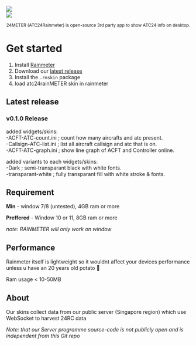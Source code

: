 <img src="https://cdn.discordapp.com/attachments/1370369618341789779/1407729581078876331/Untitled20_20250820221434.png?ex=68a729d6&is=68a5d856&hm=de2b1f59ffd767e39b15f6ebef9c2f19eaf61b8de9ede887d734e3a67f4d6e8e&"  /> <br>
<img src="https://cdn.discordapp.com/attachments/1370369618341789779/1408428332009259078/image.png?ex=68a9b499&is=68a86319&hm=d8aebcc8074f3b776e1f658cb9e58c2a9d59110f8cd97414e45c1a501fb09d02&"  />

<div align="center"> <sub>
24METER (ATC24Rainmeter) is open-source 3rd party app to show ATC24 info on desktop.
</sub> </div>

# Get started

1. Install [Rainmeter](https://www.rainmeter.net/)
2. Download our [latest release](https://github.com/JAM-clocking/ATC24Rainmeter/releases)
3. Install the `.rmskin` package
4. load atc24rainMETER skin in rainmeter

## Latest release <br>
<h3>v0.1.0 Release </h3>

added widgets/skins:<br>
-ACFT-ATC-count.ini ; count how many aircrafts and atc present.<br>
-Callsign-ATC-list.ini ; list all aircraft callsign and atc that is on.<br>
-ACFT-ATC-graph.ini ; show line graph of ACFT and Controller online.

added variants to each widgets/skins:<br>
-Dark ; semi-transparant black with white fonts. <br>
-transparant-white ; fully transparant fill with white stroke & fonts.

## Requirement

**Min** - window 7/8 (untested), 4GB ram or more

**Preffered** - Window 10 or 11, 8GB ram or more

_note: RAINMETER will only work on window_

## Performance

Rainmeter itself is lightweight so it wouldnt affect your devices performance unless u have an 20 years old potato 🥔 

Ram usage < 10-50MB

## About

Our skins collect data from our public server (Singapore region) which use WebSocket to harvest 24RC data

_Note: that our Server programme source-code is not publicly open and is independent from this Git repo_
